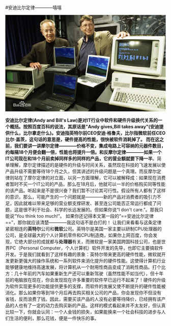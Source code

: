 #安迪比尔定律————嘻嘻

![](aaa.jpg)

**安迪比尔定律(Andy and Bill's Law)**是对IT行业中软件和硬件升级换代关系的一个概括。按照百度百科的说法，其原话是"Andy gives,Bill takes away"(安迪提供什么，比尔拿走什么)。安迪指英特尔前CEO安迪·格鲁夫，比尔指微软前任CEO比尔·盖茨，这句话的意思是，硬件提高的性能，很快被软件消耗掉了。
而在这之前，我们要讲一讲**摩尔定律————价格不变，集成电路上可容纳的元器件数目，约每隔18个月便会翻一倍，性能也将提升一倍。**和**反摩尔定律————如果一个IT公司现在和18个月前卖掉同样多的同样的产品，它的营业额就要下降一半**。简单理解，摩尔定律描述的是硬件的升级与时间关系，虽然现在科技的飞速发展以使产品升级不需要等待18个月之久，但其讲述的升级问题是一个真理。而反摩尔定律则站在了摩尔定律的对立面，以另一方面理解，它可以被解释成：如果现在消费者暂时不买一个IT公司的产品，那么在18月后，他就可以一半的价格购买同等性能的该产品。听起来是不是很兴奋？我们暂不讨论其可行性。假设所有人都有了这样的意识，那么，可能产生的一个问题就是————新的产品对消费者的吸引力不足，因此就难以带来足够的营业额支撑研发、甚至连公司能否正常运行都成了问题，这是很不利于社会、科学的长远发展的。但如果你说“I don't care.”。那我只能说“You think too much!”。
如果你还记得本文第一段的“==安迪比尔定律==”，那你就应该清楚————我这句话不是白打的！
让我们来看看与这条定律紧密相连的**英特尔**公司和**微软**公司。英特尔是美国一家主要以研制CPU处理器的公司，是全球最大的个人计算机零件和CPU制造商，如果你上网百度，你会发现，它绝大部分的成就都与**处理器**有关，而微软是一家美国跨国科技公司，也是世界PC（Personal Computer，个人计算机）软件开发的先导，也即它主要搞软件开发。于是我们就看到了这样有趣的景象：英特尔带来更高的硬件性能，微软就开发更新更强大的操作系统和一系列软件来消化提升的硬件性能。这使得计算机行业能够健康地维持高速发展，将计算机从一个耐用性商品变成了消耗性商品。打个比方：几十年前的汽车如果重新生产还可以重新驾驶（虽然性能不如当代），但十年前的电脑放在现在，你会发现现在许多重要的软件早已运行不起来了！硬件的升级为软件实现更多的功能提供更多的支撑，而软件的发展又使不断提升的硬件性能被消化。那么如果你等到18个月后再去购买相关公司的产品，你会发现你不但没有省钱，反而浪费了钱。因此，需要买该产品的人没有必要等待降价，已经拥有该产品的人也有了一定的动力去购买新的产品。这样的模式看起来并不太友好，但认真比较一下，你就会认同：一个人金钱的损失，如果能换来一个社会科技的进步与人们生活的便利，那么花钱，便是一件快乐的事。

